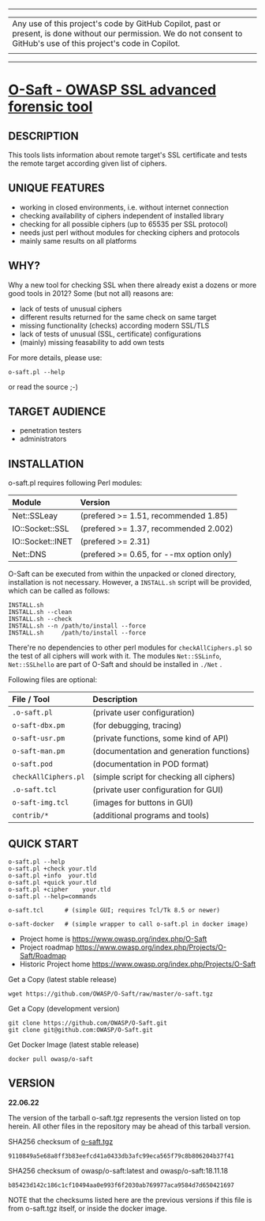 
----
|   |
|:--|
| Any use of this project's code by GitHub Copilot,  past or present, is done without our permission. We do not consent to GitHub's use of this project's code in Copilot. |
|   |
----

# [ O-Saft - OWASP SSL advanced forensic tool](https://owasp.org/www-project-o-saft/)


## DESCRIPTION

This tools lists  information about remote target's  SSL  certificate
and tests the remote target according given list of ciphers.

## UNIQUE FEATURES

* working in closed environments, i.e. without internet connection
* checking availability of ciphers independent of installed library
* checking for all possible ciphers (up to 65535 per SSL protocol)
* needs just perl without modules for checking ciphers and protocols
* mainly same results on all platforms

## WHY?

Why a new tool for checking SSL  when there already exist a dozens or
more good tools in 2012? Some (but not all) reasons are:
* lack of tests of unusual ciphers
* different results returned for the same check on same target
* missing functionality (checks) according modern SSL/TLS
* lack of tests of unusual (SSL, certificate) configurations
* (mainly) missing feasability to add own tests

For more details, please use:

```
o-saft.pl --help
```
or read the source ;-)

## TARGET AUDIENCE

* penetration testers
* administrators

## INSTALLATION

o-saft.pl requires following Perl modules:

| Module               | Version |
|:---------------------|:--------|
| Net::SSLeay          | (prefered >= 1.51, recommended 1.85)     |
| IO::Socket::SSL      | (prefered >= 1.37, recommended 2.002)    |
| IO::Socket::INET     | (prefered >= 2.31)  |
| Net::DNS             | (prefered >= 0.65, for --mx option only) |

O-Saft  can be executed from within the unpacked or cloned directory,
installation is not necessary. However, a  `INSTALL.sh`  script will be
provided, which can be called as follows:

```
INSTALL.sh
INSTALL.sh --clean
INSTALL.sh --check
INSTALL.sh --n /path/to/install --force
INSTALL.sh     /path/to/install --force
```

There're no dependencies to other perl modules for `checkAllCiphers.pl`
so the test of all ciphers will work with it.
The modules `Net::SSLinfo`, `Net::SSLhello` are part of O-Saft and should
be installed in `./Net` .

Following files are optional:

| File / Tool          | Description |
|:---------------------|:------------|
| `.o-saft.pl`         | (private user configuration) |
| `o-saft-dbx.pm`      | (for debugging, tracing) |
| `o-saft-usr.pm`      | (private functions, some kind of API) |
| `o-saft-man.pm`      | (documentation and generation functions) |
| `o-saft.pod`         | (documentation in POD format) |
| `checkAllCiphers.pl` | (simple script for checking all ciphers) |
| `.o-saft.tcl`        | (private user configuration for GUI) |
| `o-saft-img.tcl`     | (images for buttons in GUI) |
| `contrib/*`          | (additional programs and tools) |

## QUICK START

```
o-saft.pl --help
o-saft.pl +check your.tld
o-saft.pl +info  your.tld
o-saft.pl +quick your.tld
o-saft.pl +cipher    your.tld
o-saft.pl --help=commands

o-saft.tcl      # (simple GUI; requires Tcl/Tk 8.5 or newer)

o-saft-docker   # (simple wrapper to call o-saft.pl in docker image)
```

* Project home is https://www.owasp.org/index.php/O-Saft
* Project roadmap https://www.owasp.org/index.php/Projects/O-Saft/Roadmap
* Historic Project home https://www.owasp.org/index.php/Projects/O-Saft

Get a Copy (latest stable release)
```
wget https://github.com/OWASP/O-Saft/raw/master/o-saft.tgz
```

Get a Copy (development version)
```
git clone https://github.com/OWASP/O-Saft.git
git clone git@github.com:OWASP/O-Saft.git
```

Get Docker Image (latest stable release)
```
docker pull owasp/o-saft
```

## VERSION

**22.06.22**

The version of the tarball  o-saft.tgz  represents the version listed on top
herein. All other files in the repository may be ahead of this tarball version.

SHA256 checksum of [o-saft.tgz](https://github.com/OWASP/O-Saft/raw/master/o-saft.tgz)
```
9110849a5e68a8ff3b83eefcd41a0433db3afc99eca565f79c8b806204b37f41
```

SHA256 checksum of owasp/o-saft:latest and owasp/o-saft:18.11.18
```
b85423d142c186c1cf10494aa0e993f6f2030ab769977aca9584d7d650421697
```

NOTE that the checksums listed here are the previous versions if this
file is from  o-saft.tgz  itself, or inside the docker image.

